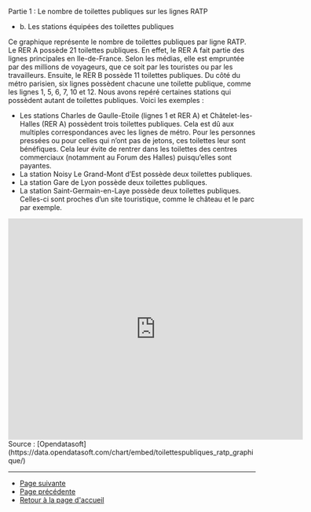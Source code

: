 Partie 1 : Le nombre de toilettes publiques sur les lignes RATP

 * b. Les stations équipées des toilettes publiques

Ce graphique représente le nombre de toilettes publiques par ligne RATP. 
Le RER A possède 21 toilettes publiques. En effet, le RER A fait partie des lignes principales en Ile-de-France. Selon les médias, elle est empruntée par des millions de voyageurs, que ce soit par les touristes ou par les travailleurs. Ensuite, le RER B possède 11 toilettes publiques.
Du côté du métro parisien, six lignes possèdent chacune une toilette publique, comme les lignes 1, 5, 6, 7, 10 et 12. 
Nous avons repéré certaines stations qui possèdent autant de toilettes publiques. Voici les exemples :
- Les stations Charles de Gaulle-Etoile (lignes 1 et RER A) et Châtelet-les-Halles (RER A) possèdent trois toilettes publiques. Cela est dû aux multiples correspondances avec les lignes de métro. Pour les personnes pressées ou pour celles qui n’ont pas de jetons, ces toilettes leur sont bénéfiques. Cela leur évite de rentrer dans les toilettes des centres commerciaux (notamment au Forum des Halles) puisqu’elles sont payantes. 
- La station Noisy Le Grand-Mont d’Est possède deux toilettes publiques. 
- La station Gare de Lyon possède deux toilettes publiques. 
- La station Saint-Germain-en-Laye possède deux toilettes publiques. Celles-ci sont proches d’un site touristique, comme le château et le parc par exemple.  


<iframe src="https://data.opendatasoft.com/chart/embed/toilettespubliques_ratp_graphique/?&static=false&datasetcard=false" width="600" height="450" frameborder="0"></iframe>
Source : [Opendatasoft](https://data.opendatasoft.com/chart/embed/toilettespubliques_ratp_graphique/)

--------------------------------------------------------------

* [Page suivante](partie2.md)
* [Page précédente](partie1A.md)
* [Retour à la page d'accueil](README.md)
